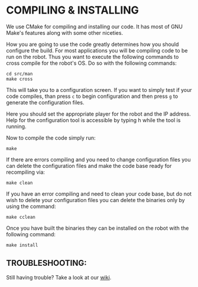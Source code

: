 COMPILING & INSTALLING
======================

We use CMake for compiling and installing our code.  It has most of GNU Make's
features along with some other niceties.

How you are going to use the code greatly determines how you should configure
the build.  For most applications you will be compiling code to be run on the
robot.  Thus you want to execute the following commands to cross compile for the
robot's OS.  Do so with the following commands:

    cd src/man
    make cross

This will take you to a configuration screen.  If you want to simply test if
your code compiles, than press `c` to begin configuration and then press `g` to
generate the configuration files.

Here you should set the appropriate player for
the robot and the IP address. Help for the configuration tool is accessible by
typing h while the tool is running.

Now to compile the code simply run:

    make

If there are errors compiling and you need to change configuration files you can
delete the configuration files and make the code base ready for recompiling via:

    make clean

If you have an error compiling and need to clean your code base, but do not wish
to delete your configuration files you can delete the binaries only by using the
command:

    make cclean

Once you have built the binaries they can be installed on the robot with the
following command:

    make install


TROUBLESHOOTING:
---------------
Still having trouble?  Take a look at our [wiki](http://robocup.bowdoin.edu/trac).
